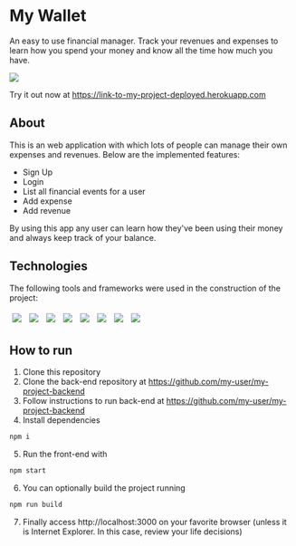 # My Wallet

An easy to use financial manager. Track your revenues and expenses to learn how you spend your money and know all the time how much you have.

<img src="/assets/my-wallet-usage.gif" />

Try it out now at https://link-to-my-project-deployed.herokuapp.com

## About

This is an web application with which lots of people can manage their own expenses and revenues. Below are the implemented features:

- Sign Up
- Login
- List all financial events for a user
- Add expense
- Add revenue

By using this app any user can learn how they've been using their money and always keep track of your balance.

## Technologies
The following tools and frameworks were used in the construction of the project:<br>
<p>
  <img style='margin: 5px;' src='https://img.shields.io/badge/styled-components%20-%2320232a.svg?&style=for-the-badge&color=b8679e&logo=styled-components&logoColor=%3a3a3a'>
  <img style='margin: 5px;' src='https://img.shields.io/badge/axios%20-%2320232a.svg?&style=for-the-badge&color=informational'>
  <img style='margin: 5px;' src="https://img.shields.io/badge/react-app%20-%2320232a.svg?&style=for-the-badge&color=60ddf9&logo=react&logoColor=%2361DAFB"/>
  <img style='margin: 5px;' src="https://img.shields.io/badge/react_route%20-%2320232a.svg?&style=for-the-badge&logo=react&logoColor=%2361DAFB"/>
  <img style='margin: 5px;' src='https://img.shields.io/badge/react-icons%20-%2320232a.svg?&style=for-the-badge&color=f28dc7&logo=react-icons&logoColor=%2361DAFB'>
  <img style='margin: 5px;' src="https://img.shields.io/badge/react-input%20mask%20-%2320232a.svg?&style=for-the-badge&logo=react"/>
  <img style='margin: 5px;' src="https://img.shields.io/badge/react-text%20mask%20-%2320232a.svg?&style=for-the-badge&logo=react"/>
  <img style='margin: 5px;' src="https://img.shields.io/badge/text-mask%20addons%20-%2320232a.svg?&style=for-the-badge&logo=text-mask"/>
</p>

## How to run

1. Clone this repository
2. Clone the back-end repository at https://github.com/my-user/my-project-backend
3. Follow instructions to run back-end at https://github.com/my-user/my-project-backend
4. Install dependencies
```bash
npm i
```
5. Run the front-end with
```bash
npm start
```
6. You can optionally build the project running
```bash
npm run build
```
7. Finally access http://localhost:3000 on your favorite browser (unless it is Internet Explorer. In this case, review your life decisions)
